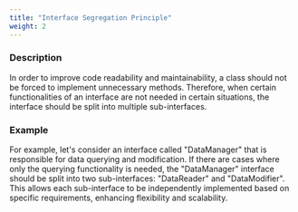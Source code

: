 ```yaml
---
title: "Interface Segregation Principle"
weight: 2
---
```


### **Description**

In order to improve code readability and maintainability, a class should not be forced to implement unnecessary methods. Therefore, when certain functionalities of an interface are not needed in certain situations, the interface should be split into multiple sub-interfaces.

### **Example**

For example, let's consider an interface called "DataManager" that is responsible for data querying and modification. If there are cases where only the querying functionality is needed, the "DataManager" interface should be split into two sub-interfaces: "DataReader" and "DataModifier". This allows each sub-interface to be independently implemented based on specific requirements, enhancing flexibility and scalability.